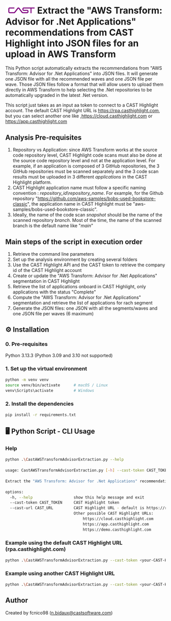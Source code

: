 # <img src="CAST-Logo 2025-White.svg" width=100 alt="icon">Extract the "AWS Transform: Advisor for .Net Applications" recommendations from CAST Highlight into JSON files for an upload in AWS Transform

This Python script automatically extracts the recommendations from "AWS Transform: Advisor for .Net Applications" into JSON files. It will generate one JSON file with all the recommended waves and one JSON file per wave.
Those JSON files follow a format that will allow users to upload them directly in AWS Transform to help selecting the .Net repositories to be automatically upgraded in the latest .Net version.    

This script just takes as an input aa token to connect to a CAST Highlight account.
The default CAST Highlight URL is https://rpa.casthighlight.com, but you can select another one like ,https://cloud.casthighlight.com or https://app.casthighlight.com 

## Analysis Pre-requisites
1. Repository vs Application: since AWS Transform works at the source code repository level, CAST Highlight code scans must also be done at the source code repository level and not at the application level. For example, if an application is composed of 3 GitHub repositories, the 3 GitHub repositories must be scanned separately and the 3 code scan results must be uploaded in 3 different _applications_ in the CAST Highlight platform.
2. CAST Highlight application name must follow a specific naming convention : _repository_id\repository_name_. For example, for the Github repository "https://github.com/aws-samples/bobs-used-bookstore-classic", the application name in CAST Highlight must be "aws-samples/bobs-used-bookstore-classic".
3. Ideally, the name of the code scan _snapshot_ should be the name of the scanned repository _branch_. Most of the time, the name of the scanned branch is the default name like "_main_"  

##  Main steps of the script in execution order
1. Retrieve the command line parameters
2. Set up the analysis environment by creating several folders
3. Use the CAST Highlight API and the CAST token to retrieve the company id of the CAST Highlight account
4. Create or update the "AWS Transform: Advisor for .Net Applications" segmentation in CAST Highlight
5. Retrieve the list of applications onboard in CAST Highlight, only applications with the status "Complete"
6. Compute the "AWS Transform: Advisor for .Net Applications" segmentation and retrieve the list of applications for rach segment
7. Generate the JSON files: one JSON with all the segments/waves and one JSON file per waves (6 maximum)

## ⚙️ Installation

### 0. Pre-requisites
Python 3.13.3 (Python 3.09 and 3.10 not supported)

### 1. Set up the virtual environment

```bash
python -m venv venv
source venv/bin/activate      # macOS / Linux
venv\Scripts\activate         # Windows
```

### 2. Install the dependencies

```bash
pip install -r requirements.txt
```
 
## 🖥️ Python Script - CLI Usage

### Help
```bash
python .\CastAWSTransformAdvisorExtraction.py --help

usage: CastAWSTransformAdvisorExtraction.py [-h] --cast-token CAST_TOKEN

Extract the "AWS Transform: Advisor for .Net Applications" recommendations from CAST Highlight

options:
  -h, --help                  show this help message and exit
  --cast-token CAST_TOKEN     CAST Highlight token
  --cast-url CAST_URL         CAST Highlight URL - default is https://rpa.casthighlight.com
                              Other possible CAST Highlight URLs: 
                                  https://cloud.casthighlight.com
                                  https://app.casthighlight.com
                                  https://demo.casthighlight.com
```
 
### Example using the default CAST Highlight URL (rpa.casthighlight.com)
```bash
python .\CastAWSTransformAdvisorExtraction.py --cast-token <your-CAST-Highlight-token>
```

### Example using another CAST Highlight URL
```bash
python .\CastAWSTransformAdvisorExtraction.py --cast-token <your-CAST-Highlight-token> --cast-url https://demo.casthighlight.com
```

## Author
Created by fcnico98 (n.bidaux@castsoftware.com)
